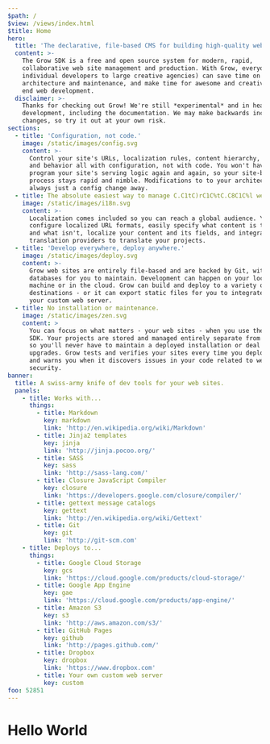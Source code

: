 ```yaml
---
$path: /
$view: /views/index.html
$title: Home
hero:
  title: 'The declarative, file-based CMS for building high-quality web sites.'
  content: >-
    The Grow SDK is a free and open source system for modern, rapid,
    collaborative web site management and production. With Grow, everyone (from
    individual developers to large creative agencies) can save time on
    architecture and maintenance, and make time for awesome and creative front
    end web development.
  disclaimer: >-
    Thanks for checking out Grow! We're still *experimental* and in heavy
    development, including the documentation. We may make backwards incompatible
    changes, so try it out at your own risk.
sections:
  - title: 'Configuration, not code.'
    image: /static/images/config.svg
    content: >-
      Control your site's URLs, localization rules, content hierarchy, structure
      and behavior all with configuration, not with code. You won't have to
      program your site's serving logic again and again, so your site-building
      process stays rapid and nimble. Modifications to to your architecture are
      always just a config change away.
  - title: The absolute easiest way to manage C.C1tC)rC1C%tC.C8C1C%l web sites.
    image: /static/images/i18n.svg
    content: >-
      Localization comes included so you can reach a global audience. You can
      configure localized URL formats, easily specify what content is translated
      and what isn't, localize your content and its fields, and integrate with
      translation providers to translate your projects.
  - title: 'Develop everywhere, deploy anywhere.'
    image: /static/images/deploy.svg
    content: >-
      Grow web sites are entirely file-based and are backed by Git, with no
      databases for you to maintain. Development can happen on your local
      machine or in the cloud. Grow can build and deploy to a variety of
      destinations - or it can export static files for you to integrate with
      your custom web server.
  - title: No installation or maintenance.
    image: /static/images/zen.svg
    content: >
      You can focus on what matters - your web sites - when you use the Grow
      SDK. Your projects are stored and managed entirely separate from the SDK,
      so you'll never have to maintain a deployed installation or deal with
      upgrades. Grow tests and verifies your sites every time you deploy them,
      and warns you when it discovers issues in your code related to web
      security.
banner:
  title: A swiss-army knife of dev tools for your web sites.
  panels:
    - title: Works with...
      things:
        - title: Markdown
          key: markdown
          link: 'http://en.wikipedia.org/wiki/Markdown'
        - title: Jinja2 templates
          key: jinja
          link: 'http://jinja.pocoo.org/'
        - title: SASS
          key: sass
          link: 'http://sass-lang.com/'
        - title: Closure JavaScript Compiler
          key: closure
          link: 'https://developers.google.com/closure/compiler/'
        - title: gettext message catalogs
          key: gettext
          link: 'http://en.wikipedia.org/wiki/Gettext'
        - title: Git
          key: git
          link: 'http://git-scm.com'
    - title: Deploys to...
      things:
        - title: Google Cloud Storage
          key: gcs
          link: 'https://cloud.google.com/products/cloud-storage/'
        - title: Google App Engine
          key: gae
          link: 'https://cloud.google.com/products/app-engine/'
        - title: Amazon S3
          key: s3
          link: 'http://aws.amazon.com/s3/'
        - title: GitHub Pages
          key: github
          link: 'http://pages.github.com/'
        - title: Dropbox
          key: dropbox
          link: 'https://www.dropbox.com'
        - title: Your own custom web server
          key: custom
foo: 52851
---
```

# Hello World
